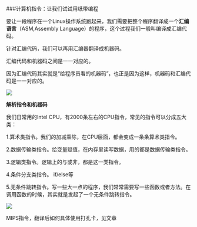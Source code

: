 ###计算机指令：让我们试试用纸带编程

要让一段程序在一个Linux操作系统跑起来，我们需要把整个程序翻译成一个**汇编语言**（ASM,Assembly Language）的程序，这个过程我们一般叫编译成汇编代码。

针对汇编代码，我们可以再用汇编器翻译成机器码。

汇编代码和机器码之间是一一对应的。

因为汇编代码其实就是“给程序员看的机器码”，也正是因为这样，机器码和汇编代码是一一对应的。

<img src="/Users/jackie/Documents/GitHub/DM/image/67cf3c90ac9bde229352e1be0db24b5b.png">

**解析指令和机器码**

我们日常用的Intel CPU，有2000条左右的CPU指令，常见的指令可以分成五大类：

1.算术类指令。我们的加减乘除，在CPU层面，都会变成一条条算术类指令。

2.数据传输类指令。给变量赋值，在内存里读写数据，用的都是数据传输类指令。

3.逻辑类指令。逻辑上的与或非，都是这一类指令。

4.条件分支类指令。 if/else等

5.无条件跳转指令。写一些大一点的程序，我们常常需要写一些函数或者方法。在调用函数的时候，其实就是发起了一个无条件跳转指令。

<img src="../../五种指令.jpeg">



MIPS指令，翻译后如何具体使用打孔卡，见文章























